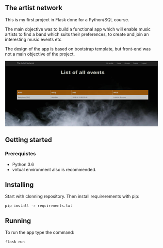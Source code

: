 ## The artist network

This is my first project in Flask done for a Python/SQL course.  
  
The main objective was to build a functional app which will enable music artists to find a band which suits their preferences,
to create and join an interesting music events etc.  
  
The design of the app is based on bootstrap template, but front-end was not a main objective of the project.  

<img src="https://github.com/MJedr/FlaskApp/blob/master/static/ex1.PNG" />
  
## Getting started
### Prerequistes
- Python 3.6
- virtual environment also is recommended.

## Installing
Start with clonning repository.
Then install requirerements with pip:
 ```
 pip install -r requirements.txt
 ```
 
 ## Running
 To run the app type the command:
  ```
  flask run 
  ```
